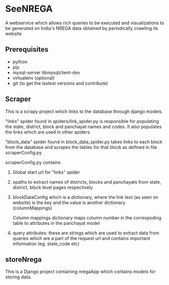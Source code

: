 SeeNREGA
========

A webservice which allows rich queries to be executed and visualizations to be generated on India's NREGA data obtained by periodically crawling its website

Prerequisites 
-------------
* python
* pip
* mysql-server libmysqlclient-dev
* virtualenv (optional)
* git (to get the lastest versions and contribute)

Scraper
-------
This is a scrapy project which links to the database through django models.

"links" spider found in spiders/link_spider.py is responsible for populating the state, district, block and panchayat names and codes. It also populates the links which are used in other spiders.

"block_data" spider found in block_data_spider.py takes links to each block from the database and scrapes the tables for that block as defined in file scraperConfig.py 

scraperConfig.py contains 

1. Global start url for "links" spider
2. xpaths to extract names of districts, blocks and panchayats from state, district, block level pages respectively
3. blockDataConfig which is a dictionary, where the link text (as seen on website) is the key and the value is another dictionary (columnMappings)

   Column mappings dictionary maps column number in the correspoding table to attributes in the panchayat model
4. query attributes: these are strings which are used to extract data from queries which are a part of the request url and contains important information (eg. state_code etc)

storeNrega
-----------
This is a Django project containing nregaApp which contains models for storing data. 
